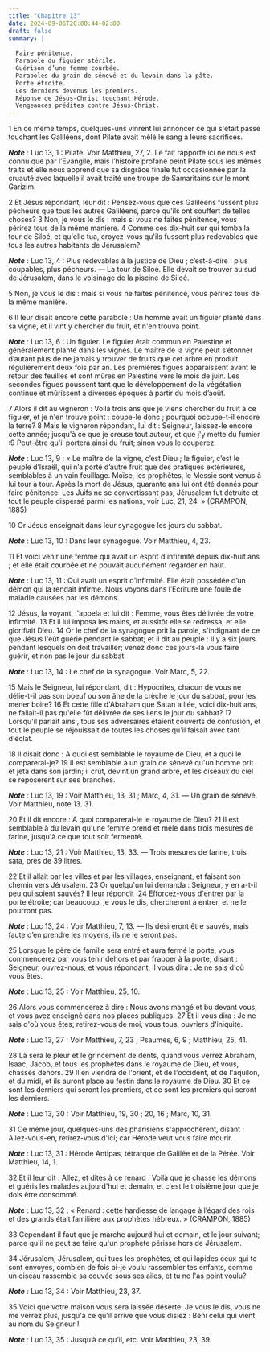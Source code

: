 ```yaml
---
title: "Chapitre 13"
date: 2024-09-06T20:00:44+02:00
draft: false
summary: |
  
  Faire pénitence.
  Parabole du figuier stérile.
  Guérison d’une femme courbée.
  Paraboles du grain de sénevé et du levain dans la pâte.
  Porte étroite.
  Les derniers devenus les premiers.
  Réponse de Jésus-Christ touchant Hérode.
  Vengeances prédites contre Jésus-Christ.
---
```



1 En ce même temps, quelques-uns vinrent lui annoncer ce qui s'était passé touchant les Galiléens, dont Pilate avait mêlé le sang à leurs sacrifices.

***Note*** :  Luc 13, 1 : Pilate. Voir Matthieu, 27, 2. Le fait rapporté ici ne nous est connu que par l’Evangile, mais l’histoire profane peint Pilate sous les mêmes traits et elle nous apprend que sa disgrâce finale fut occasionnée par la cruauté avec laquelle il avait traité une troupe de Samaritains sur le mont Garizim.


2 Et Jésus répondant, leur dit : Pensez-vous que ces Galiléens fussent plus pécheurs que tous les autres Galiléens, parce qu'ils ont souffert de telles choses? 3 Non, je vous le dis : mais si vous ne faites pénitence, vous périrez tous de la même manière. 4 Comme ces dix-huit sur qui tomba la tour de Siloé, et qu'elle tua, croyez-vous qu'ils fussent plus redevables que tous les autres habitants de Jérusalem?

***Note*** :  Luc 13, 4 : Plus redevables à la justice de Dieu ; c’est-à-dire : plus coupables, plus pécheurs. ― La tour de Siloé. Elle devait se trouver au sud de Jérusalem, dans le voisinage de la piscine de Siloé.

5 Non, je vous le dis : mais si vous ne faites pénitence, vous périrez tous de la même manière.


6 Il leur disait encore cette parabole : Un homme avait un figuier planté dans sa vigne, et il vint y chercher du fruit, et n'en trouva point.

***Note*** :  Luc 13, 6 : Un figuier. Le figuier était commun en Palestine et généralement planté dans les vignes. Le maître de la vigne peut s’étonner d’autant plus de ne jamais y trouver de fruits que cet arbre en produit régulièrement deux fois par an. Les premières figues apparaissent avant le retour des feuilles et sont mûres en Palestine vers le mois de juin. Les secondes figues poussent tant que le développement de la végétation continue et mûrissent à diverses époques à partir du mois d’août.

7 Alors il dit au vigneron : Voilà trois ans que je viens chercher du fruit à ce figuier, et je n'en trouve point : coupe-le donc ; pourquoi occupe-t-il encore la terre? 8 Mais le vigneron répondant, lui dit : Seigneur, laissez-le encore cette année; jusqu'à ce que je creuse tout autour, et que j'y mette du fumier :9 Peut-être qu'il portera ainsi du fruit; sinon vous le couperez.

***Note*** :  Luc 13, 9 : « Le maître de la vigne, c’est Dieu ; le figuier, c’est le peuple d’Israël, qui n’a porté d’autre fruit que des pratiques extérieures, semblables à un vain feuillage. Moïse, les prophètes, le Messie sont venus à lui tour à tour. Après la mort de Jésus, quarante ans lui ont été donnés pour faire pénitence. Les Juifs ne se convertissant pas, Jérusalem fut détruite et tout le peuple dispersé parmi les nations, voir Luc, 21, 24. » (CRAMPON, 1885)


10 Or Jésus enseignait dans leur synagogue les jours du sabbat.

***Note*** :  Luc 13, 10 : Dans leur synagogue. Voir Matthieu, 4, 23.

11 Et voici venir une femme qui avait un esprit d'infirmité depuis dix-huit ans ; et elle était courbée et ne pouvait aucunement regarder en haut.

***Note*** :  Luc 13, 11 : Qui avait un esprit d’infirmité. Elle était possédée d’un démon qui la rendait infirme. Nous voyons dans l’Ecriture une foule de maladie causées par les démons.

12 Jésus, la voyant, l'appela et lui dit : Femme, vous êtes délivrée de votre infirmité. 13 Et il lui imposa les mains, et aussitôt elle se redressa, et elle glorifiait Dieu. 14 Or le chef de la synagogue prit la parole, s'indignant de ce que Jésus l'eût guérie pendant le sabbat; et il dit au peuple : Il y a six jours pendant lesquels on doit travailler; venez donc ces jours-là vous faire guérir, et non pas le jour du sabbat.

***Note*** :  Luc 13, 14 : Le chef de la synagogue. Voir Marc, 5, 22.

15 Mais le Seigneur, lui répondant, dit : Hypocrites, chacun de vous ne délie-t-il pas son boeuf ou son âne de la crèche le jour du sabbat, pour les mener boire? 16 Et cette fille d'Abraham que Satan a liée, voici dix-huit ans, ne fallait-il pas qu'elle fût délivrée de ses liens le jour du sabbat? 17 Lorsqu'il parlait ainsi, tous ses adversaires étaient couverts de confusion, et tout le peuple se réjouissait de toutes les choses qu'il faisait avec tant d'éclat.


18 Il disait donc : A quoi est semblable le royaume de Dieu, et à quoi le comparerai-je? 19 Il est semblable à un grain de sénevé qu'un homme prit et jeta dans son jardin; il crût, devint un grand arbre, et les oiseaux du ciel se reposèrent sur ses branches.

***Note*** :  Luc 13, 19 : Voir Matthieu, 13, 31 ; Marc, 4, 31. ― Un grain de sénevé. Voir Matthieu, note 13. 31.


20 Et il dit encore : A quoi comparerai-je le royaume de Dieu? 21 Il est semblable à du levain qu'une femme prend et mêle dans trois mesures de farine, jusqu'à ce que tout soit fermenté.

***Note*** :  Luc 13, 21 : Voir Matthieu, 13, 33. ― Trois mesures de farine, trois sata, près de 39 litres.


22 Et il allait par les villes et par les villages, enseignant, et faisant son chemin vers Jérusalem. 23 Or quelqu'un lui demanda : Seigneur, y en a-t-il peu qui soient sauvés? Il leur répondit :24 Efforcez-vous d'entrer par la porte étroite; car beaucoup, je vous le dis, chercheront à entrer, et ne le pourront pas.

***Note*** :  Luc 13, 24 : Voir Matthieu, 7, 13. ― Ils désireront être sauvés, mais faute d’en prendre les moyens, ils ne le seront pas.

25 Lorsque le père de famille sera entré et aura fermé la porte, vous commencerez par vous tenir dehors et par frapper à la porte, disant : Seigneur, ouvrez-nous; et vous répondant, il vous dira : Je ne sais d'où vous êtes.

***Note*** :  Luc 13, 25 : Voir Matthieu, 25, 10.

26 Alors vous commencerez à dire : Nous avons mangé et bu devant vous, et vous avez enseigné dans nos places publiques. 27 Et il vous dira : Je ne sais d'où vous êtes; retirez-vous de moi, vous tous, ouvriers d'iniquité.

***Note*** :  Luc 13, 27 : Voir Matthieu, 7, 23 ; Psaumes, 6, 9 ; Matthieu, 25, 41.

28 Là sera le pleur et le grincement de dents, quand vous verrez Abraham, Isaac, Jacob, et tous les prophètes dans le royaume de Dieu, et vous, chassés dehors. 29 Il en viendra de l'orient, et de l'occident, et de l'aquilon, et du midi, et ils auront place au festin dans le royaume de Dieu. 30 Et ce sont les derniers qui seront les premiers, et ce sont les premiers qui seront les derniers.

***Note*** :  Luc 13, 30 : Voir Matthieu, 19, 30 ; 20, 16 ; Marc, 10, 31.


31 Ce même jour, quelques-uns des pharisiens s'approchèrent, disant : Allez-vous-en, retirez-vous d'ici; car Hérode veut vous faire mourir.

***Note*** :  Luc 13, 31 : Hérode Antipas, tétrarque de Galilée et de la Pérée. Voir Matthieu, 14, 1.

32 Et il leur dit : Allez, et dites à ce renard : Voilà que je chasse les démons et guéris les malades aujourd'hui et demain, et c'est le troisième jour que je dois être consommé.

***Note*** :  Luc 13, 32 : « Renard : cette hardiesse de langage à l’égard des rois et des grands était familière aux prophètes hébreux. » (CRAMPON, 1885)

33 Cependant il faut que je marche aujourd'hui et demain, et le jour suivant; parce qu'il ne peut se faire qu'un prophète périsse hors de Jérusalem.


34 Jérusalem, Jérusalem, qui tues les prophètes, et qui lapides ceux qui te sont envoyés, combien de fois ai-je voulu rassembler tes enfants, comme un oiseau rassemble sa couvée sous ses ailes, et tu ne l'as point voulu?

***Note*** :  Luc 13, 34 : Voir Matthieu, 23, 37.

35 Voici que votre maison vous sera laissée déserte. Je vous le dis, vous ne me verrez plus, jusqu'à ce qu'il arrive que vous disiez : Béni celui qui vient au nom du Seigneur !

***Note*** :  Luc 13, 35 : Jusqu’à ce qu’il, etc. Voir Matthieu, 23, 39.

